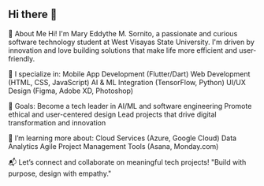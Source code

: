 ## Hi there 👋

👋 About Me
Hi! I'm Mary Eddythe M. Sornito, a passionate and curious software technology student at West Visayas State University. I'm driven by innovation and love building solutions that make life more efficient and user-friendly.

🔧 I specialize in:
Mobile App Development (Flutter/Dart)
Web Development (HTML, CSS, JavaScript)
AI & ML Integration (TensorFlow, Python)
UI/UX Design (Figma, Adobe XD, Photoshop)

🎯 Goals:
Become a tech leader in AI/ML and software engineering
Promote ethical and user-centered design
Lead projects that drive digital transformation and innovation

🧠 I’m learning more about:
Cloud Services (Azure, Google Cloud)
Data Analytics
Agile Project Management Tools (Asana, Monday.com)

📬 Let’s connect and collaborate on meaningful tech projects!
"Build with purpose, design with empathy."

